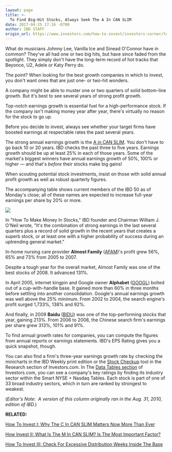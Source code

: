 ```yaml
---
layout: page
title: >-
  To Find Big-Hit Stocks, Always Seek The A In CAN SLIM
date: 2017-04-25 17:16 -0700
author: IBD STAFF
origin_url: https://www.investors.com/how-to-invest/investors-corner/to-find-big-hit-stocks-always-search-out-the-a-in-can-slim/
---
```


What do musicians Johnny Lee, Vanilla Ice and Sinead O'Connor have in common? They've all had one or two big hits, but have since faded from the spotlight. They simply don't have the long-term record of hot tracks that Beyonce, U2, Adele or Katy Perry do.

The point? When looking for the best growth companies in which to invest, you don't want ones that are just one- or two-hit wonders.

A company might be able to muster one or two quarters of solid bottom-line growth. But it's best to see several years of strong profit growth.

Top-notch earnings growth is essential fuel for a high-performance stock. If the company isn't making money year after year, there's virtually no reason for the stock to go up.

Before you decide to invest, always see whether your target firms have boosted earnings at respectable rates the past several years.

The strong annual earnings growth is the [A in CAN SLIM](https://www.investors.com/ibd-university/can-slim/). You don't have to go back 10 or 20 years. IBD checks the past three to five years. Earnings growth should be up at least 25% in each of those years. Some of the market's biggest winners have annual earnings growth of 50%, 100% or higher — and that's _before_ their stocks make big gains!

When scouting potential stock investments, insist on those with solid annual profit growth as well as robust quarterly figures.

The accompanying table shows current members of the IBD 50 as of Monday's close; all of these names are expected to increase full-year earnings per share by 20% or more.

![](https://www.investors.com/wp-content/uploads/2017/04/IC_canslim_042517-926x1024.png)

In "How To Make Money In Stocks," IBD founder and Chairman William J. O'Neil wrote, "It's the combination of strong earnings in the last several quarters plus a record of solid growth in the recent years that creates a superb stock, or at least one with a higher probability of success during an uptrending general market."

In-home nursing care provider **Almost Family** ([AFAM](https://research.investors.com/quote.aspx?symbol=AFAM))'s profit grew 56%, 65% and 73% from 2005 to 2007.

Despite a tough year for the overall market, Almost Family was one of the best stocks of 2008. It advanced 131%.

In April 2005, internet kingpin and Google owner **Alphabet** ([GOOGL](https://research.investors.com/quote.aspx?symbol=GOOGL)) bolted out of a cup-with-handle base. It gained more than 60% in three months before settling into another consolidation. Google's annual earnings growth was well above the 25% minimum. From 2002 to 2004, the search engine's profit surged 1,733%, 138% and 92%.

And finally, in 2009 **Baidu** ([BIDU](https://research.investors.com/quote.aspx?symbol=BIDU)) was one of the top-performing stocks that year, gaining 213%. From 2006 to 2008, the Chinese search firm's earnings per share grew 313%, 101% and 91%.

To find annual growth rates for companies, you can compute the figures from annual reports or earnings statements. IBD's EPS Rating gives you a quick snapshot, though.

You can also find a firm's three-year earnings growth rate by checking the minicharts in the IBD Weekly print edition or the [Stock Checkup](http://research.investors.com/stock-checkup/) tool in the Research section of Investors.com.
In The [Data Tables section](https://www.investors.com/ibd-data-tables/) of Investors.com, you can see a company's key ratings by finding its industry sector within the Smart NYSE + Nasdaq Tables. Each stock is part of one of 33 broad industry sectors, which in turn are ranked by strongest to weakest.

(_Editor's Note:  A version of this column originally ran in the Aug. 31, 2010, edition of IBD._)

**RELATED:**

[How To Invest I: Why The C In CAN SLIM Matters Now More Than Ever](https://www.investors.com/how-to-invest/investors-corner/want-big-potential-gains-first-check-for-this-key-trait-shared-by-most-winning-stocks/)

[How Invest II: What Is The M In CAN SLIM? Is The Most Important Factor?](https://www.investors.com/how-to-invest/investors-corner/the-m-in-can-slim-why-market-direction-is-key-to-winning-in-stocks/)

[How To Invest III: Check For Excessive Distribution Weeks Inside The Base](https://www.investors.com/how-to-invest/investors-corner/too-much-distribution-in-a-base-can-hurt-a-breakouts-chances/)
